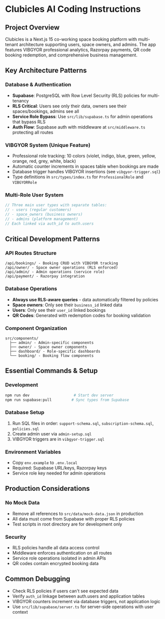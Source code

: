 # Clubicles AI Coding Instructions

## Project Overview

Clubicles is a Next.js 15 co-working space booking platform with multi-tenant architecture supporting users, space owners, and admins. The app features VIBGYOR professional analytics, Razorpay payments, QR code booking redemption, and comprehensive business management.

## Key Architecture Patterns

### Database & Authentication

- **Supabase**: PostgreSQL with Row Level Security (RLS) policies for multi-tenancy
- **RLS Critical**: Users see only their data, owners see their spaces/bookings, admins see all
- **Service Role Bypass**: Use `src/lib/supabase.ts` for admin operations that bypass RLS
- **Auth Flow**: Supabase auth with middleware at `src/middleware.ts` protecting all routes

### VIBGYOR System (Unique Feature)

- Professional role tracking: 10 colors (violet, indigo, blue, green, yellow, orange, red, grey, white, black)
- Automatic counter increments in spaces table when bookings are made
- Database trigger handles VIBGYOR insertions (see `vibgyor-trigger.sql`)
- Type definitions in `src/types/index.ts` for `ProfessionalRole` and `VIBGYORRole`

### Multi-Role User System

```typescript
// Three main user types with separate tables:
// - users (regular customers)
// - space_owners (business owners)
// - admins (platform management)
// Each linked via auth_id to auth.users
```

## Critical Development Patterns

### API Routes Structure

```
/api/bookings/ - Booking CRUD with VIBGYOR tracking
/api/owner/ - Space owner operations (RLS enforced)
/api/admin/ - Admin operations (service role)
/api/payment/ - Razorpay integration
```

### Database Operations

- **Always use RLS-aware queries** - data automatically filtered by policies
- **Space owners**: Only see their `business_id` linked data
- **Users**: Only see their `user_id` linked bookings
- **QR Codes**: Generated with redemption codes for booking validation

### Component Organization

```
src/components/
  ├── admin/ - Admin-specific components
  ├── owner/ - Space owner components
  ├── dashboard/ - Role-specific dashboards
  └── booking/ - Booking flow components
```

## Essential Commands & Setup

### Development

```bash
npm run dev                    # Start dev server
npm run supabase:pull         # Sync types from Supabase
```

### Database Setup

1. Run SQL files in order: `support-schema.sql`, `subscription-schema.sql`, `policies.sql`
2. Create admin user via `admin-setup.sql`
3. VIBGYOR triggers are in `vibgyor-trigger.sql`

### Environment Variables

- Copy `env.example` to `.env.local`
- Required: Supabase URL/keys, Razorpay keys
- Service role key needed for admin operations

## Production Considerations

### No Mock Data

- Remove all references to `src/data/mock-data.json` in production
- All data must come from Supabase with proper RLS policies
- Test scripts in root directory are for development only

### Security

- RLS policies handle all data access control
- Middleware enforces authentication on all routes
- Service role operations isolated in admin APIs
- QR codes contain encrypted booking data

## Common Debugging

- Check RLS policies if users can't see expected data
- Verify `auth_id` linkage between auth.users and application tables
- VIBGYOR counters increment via database triggers, not application logic
- Use `src/lib/supabase/server.ts` for server-side operations with user context
